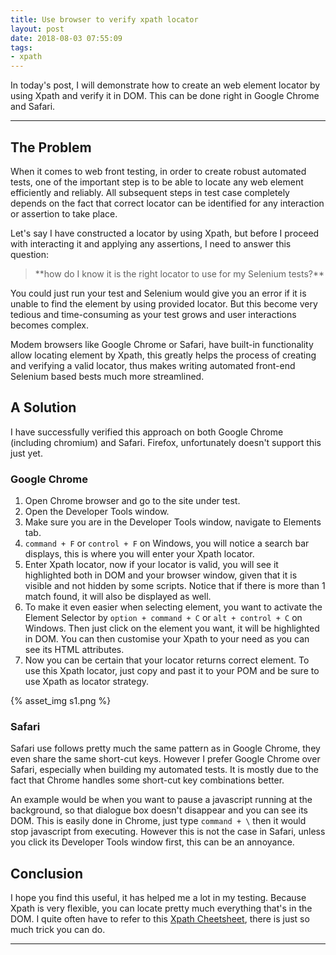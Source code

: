 ```yaml
---
title: Use browser to verify xpath locator
layout: post
date: 2018-08-03 07:55:09
tags:
- xpath  
---
```


In today's post, I will demonstrate how to create an web element locator by using Xpath and verify it in DOM. This can be done right in Google Chrome and Safari.  
<!--more-->

---

## The Problem
When it comes to web front testing, in order to create robust automated tests, one of the important step is to be able to locate any web element efficiently and reliably. All subsequent steps in test case completely depends on the fact that correct locator can be identified for any interaction or assertion to take place. 

Let's say I have constructed a locator by using Xpath, but before I proceed with interacting it and applying any assertions, I need to answer this question:

<blockquote class="blockquote-center">**how do I know it is the right locator to use for my Selenium tests?**</blockquote>

You could just run your test and Selenium would give you an error if it is unable to find the element by using provided locator. But this become very tedious and time-consuming as your test grows and user interactions becomes complex.

Modem browsers like Google Chrome or Safari, have built-in functionality allow locating element by Xpath, this greatly helps the process of creating and verifying a valid locator, thus makes writing automated front-end Selenium based bests much more streamlined.

##  A Solution
I have successfully verified this approach on both Google Chrome (including chromium) and Safari. Firefox, unfortunately doesn't support this just yet.

### Google Chrome
1. Open Chrome browser and go to the site under test.
1. Open the Developer Tools window.
1. Make sure you are in the Developer Tools window, navigate to Elements tab.
1. `command + F` or `control + F` on Windows, you will notice a search bar displays, this is where you will enter your Xpath locator.
1. Enter Xpath locator, now if your locator is valid, you will see it highlighted both in DOM and your browser window, given that it is visible and not hidden by some scripts. Notice that if there is more than 1 match found, it will also be displayed as well.
1. To make it even easier when selecting element, you want to activate the Element Selector by `option + command + C` or `alt + control + C` on Windows. Then just click on the element you want, it will be highlighted in DOM. You can then customise your Xpath to your need as you can see its HTML attributes.
1. Now you can be certain that your locator returns correct element. To use this Xpath locator, just copy and past it to your POM and be sure to use Xpath as locator strategy.

{% asset_img s1.png %}

### Safari
Safari use follows pretty much the same pattern as in Google Chrome, they even share the same short-cut keys. However I prefer Google Chrome over Safari, especially when building my automated tests. It is mostly due to the fact that Chrome handles some short-cut key combinations better.

An example would be when you want to pause a javascript running at the background, so that dialogue box doesn't disappear and you can see its DOM. This is easily done in Chrome, just type `command + \` then it would stop javascript from executing. However this is not the case in Safari, unless you click its Developer Tools window first, this can be an annoyance.

## Conclusion
I hope you find this useful, it has helped me a lot in my testing. Because Xpath is very flexible, you can locate pretty much everything that's in the DOM. I quite often have to refer to this [Xpath Cheetsheet](https://devhints.io/xpath), there is just so much trick you can do.


---

